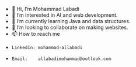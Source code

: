 - 👋 Hi, I’m Mohammad Labadi
- 👀 I’m interested in AI and web development.
- 🌱 I’m currently learning Java and data structures.
- 💞️ I’m looking to collaborate on making websites.
- 📫 How to reach me 
-     LinkedIn: mohammad-allabadi
-     Email:    allabadimohammad@outlook.com


<!---
mohdLabadi/mohdLabadi is a ✨ special ✨ repository because its `README.md` (this file) appears on your GitHub profile.
You can click the Preview link to take a look at your changes.
--->
